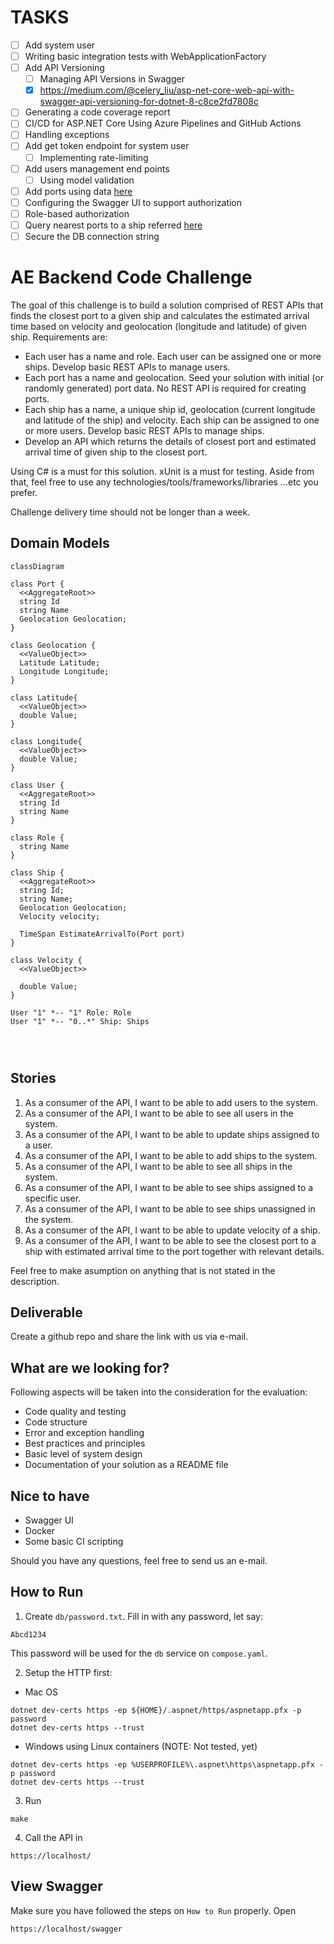 # TASKS

- [ ] Add system user
- [ ] Writing basic integration tests with WebApplicationFactory
- [ ] Add API Versioning
  - [ ] Managing API Versions in Swagger
  - [x] https://medium.com/@celery_liu/asp-net-core-web-api-with-swagger-api-versioning-for-dotnet-8-c8ce2fd7808c
- [ ] Generating a code coverage report
- [ ] CI/CD for ASP.NET Core Using Azure Pipelines and GitHub Actions
- [ ] Handling exceptions
- [ ] Add get token endpoint for system user
  - [ ] Implementing rate-limiting
- [ ] Add users management end points
  - [ ] Using model validation
- [ ] Add ports using data [here](https://github.com/marchah/sea-ports/blob/master/lib/ports.json)
- [ ] Configuring the Swagger UI to support authorization
- [ ] Role-based authorization
- [ ] Query nearest ports to a ship referred [here](https://learn.microsoft.com/en-us/ef/core/modeling/spatial)
- [ ] Secure the DB connection string

# AE Backend Code Challenge

The goal of this challenge is to build a solution comprised of REST APIs that finds the closest port to a given ship and calculates the estimated arrival time based on velocity and geolocation (longitude and latitude) of given ship. Requirements are:

- Each user has a name and role. Each user can be assigned one or more ships. Develop basic REST APIs to manage users.
- Each port has a name and geolocation. Seed your solution with initial (or randomly generated) port data. No REST API is required for creating ports.
- Each ship has a name, a unique ship id, geolocation (current longitude and latitude of the ship) and velocity. Each ship can be assigned to one or more users. Develop basic REST APIs to manage ships.
- Develop an API which returns the details of closest port and estimated arrival time of given ship to the closest port.

Using C# is a must for this solution. xUnit is a must for testing.
Aside from that, feel free to use any technologies/tools/frameworks/libraries ...etc you prefer.

Challenge delivery time should not be longer than a week.

## Domain Models

```mermaid
classDiagram

class Port {
  <<AggregateRoot>>
  string Id
  string Name
  Geolocation Geolocation;
}

class Geolocation {
  <<ValueObject>>
  Latitude Latitude;
  Longitude Longitude;
}

class Latitude{
  <<ValueObject>>
  double Value;
}

class Longitude{
  <<ValueObject>>
  double Value;
}

class User {
  <<AggregateRoot>>
  string Id
  string Name
}

class Role {
  string Name
}

class Ship {
  <<AggregateRoot>>
  string Id;
  string Name;
  Geolocation Geolocation;
  Velocity velocity;

  TimeSpan EstimateArrivalTo(Port port)
}

class Velocity {
  <<ValueObject>>

  double Value;
}

User "1" *-- "1" Role: Role
User "1" *-- "0..*" Ship: Ships




```

## Stories

1. As a consumer of the API, I want to be able to add users to the system.
2. As a consumer of the API, I want to be able to see all users in the system.
3. As a consumer of the API, I want to be able to update ships assigned to a user.
4. As a consumer of the API, I want to be able to add ships to the system.
5. As a consumer of the API, I want to be able to see all ships in the system.
6. As a consumer of the API, I want to be able to see ships assigned to a specific user.
7. As a consumer of the API, I want to be able to see ships unassigned in the system.
8. As a consumer of the API, I want to be able to update velocity of a ship.
9. As a consumer of the API, I want to be able to see the closest port to a ship with estimated arrival time to the port together with relevant details.

Feel free to make asumption on anything that is not stated in the description.

## Deliverable

Create a github repo and share the link with us via e-mail.

## What are we looking for?

Following aspects will be taken into the consideration for the evaluation:

- Code quality and testing
- Code structure
- Error and exception handling
- Best practices and principles
- Basic level of system design
- Documentation of your solution as a README file

## Nice to have

- Swagger UI
- Docker
- Some basic CI scripting

Should you have any questions, feel free to send us an e-mail.

## How to Run

1. Create `db/password.txt`. Fill in with any password, let say:

```
Abcd1234
```

This password will be used for the `db` service on `compose.yaml`.

2. Setup the HTTP first:

- Mac OS

```
dotnet dev-certs https -ep ${HOME}/.aspnet/https/aspnetapp.pfx -p password
dotnet dev-certs https --trust
```

- Windows using Linux containers (NOTE: Not tested, yet)

```
dotnet dev-certs https -ep %USERPROFILE%\.aspnet\https\aspnetapp.pfx -p password
dotnet dev-certs https --trust
```

3. Run

```
make
```

4. Call the API in

```
https://localhost/
```

## View Swagger

Make sure you have followed the steps on `How to Run` properly. Open

```
https://localhost/swagger
```
